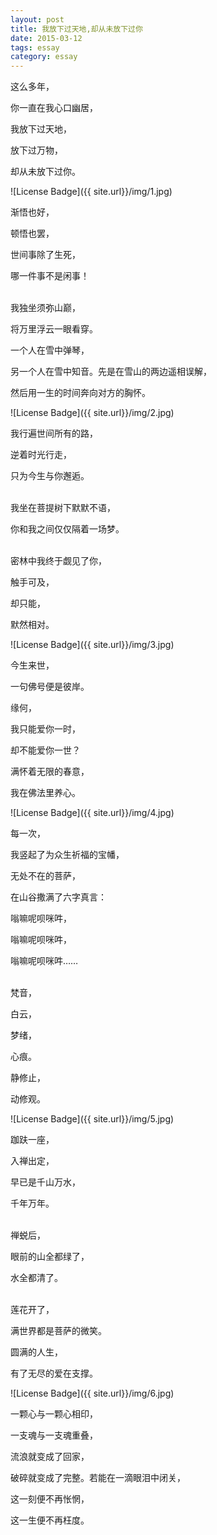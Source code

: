 ```yaml
---
layout: post
title: 我放下过天地,却从未放下过你
date: 2015-03-12
tags: essay
category: essay
---
```

这么多年，

你一直在我心口幽居，

我放下过天地，

放下过万物，

却从未放下过你。

![License Badge]({{ site.url}}/img/1.jpg)

渐悟也好，

顿悟也罢，

世间事除了生死，

哪一件事不是闲事！
 
<br>
我独坐须弥山巅，

将万里浮云一眼看穿。

一个人在雪中弹琴，

另一个人在雪中知音。先是在雪山的两边遥相误解，

然后用一生的时间奔向对方的胸怀。

![License Badge]({{ site.url}}/img/2.jpg)

我行遍世间所有的路，

逆着时光行走，

只为今生与你邂逅。

<br>
我坐在菩提树下默默不语，

你和我之间仅仅隔着一场梦。

<br>
密林中我终于觑见了你，

触手可及，

却只能，

默然相对。

![License Badge]({{ site.url}}/img/3.jpg)

今生来世，

一句佛号便是彼岸。

缘何，

我只能爱你一时，

却不能爱你一世？

满怀着无限的春意，

我在佛法里养心。

![License Badge]({{ site.url}}/img/4.jpg)

每一次，

我竖起了为众生祈福的宝幡，

无处不在的菩萨，

在山谷撒满了六字真言：

嗡嘛呢呗咪吽，

嗡嘛呢呗咪吽，

嗡嘛呢呗咪吽……

<br>
梵音，

白云，

梦绪，

心痕。

静修止，

动修观。

![License Badge]({{ site.url}}/img/5.jpg)

跏趺一座，

入禅出定，

早已是千山万水，

千年万年。

<br>
禅蜕后，

眼前的山全都绿了，

水全都清了。

<br>
莲花开了，

满世界都是菩萨的微笑。

圆满的人生，

有了无尽的爱在支撑。

![License Badge]({{ site.url}}/img/6.jpg)

一颗心与一颗心相印，

一支魂与一支魂重叠，

流浪就变成了回家，

破碎就变成了完整。若能在一滴眼泪中闭关，

这一刻便不再怅惘，

这一生便不再枉度。